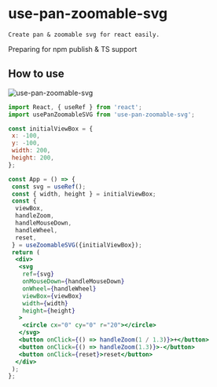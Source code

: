 # use-pan-zoomable-svg

`Create pan & zoomable svg for react easily.`

Preparing for npm publish & TS support


## How to use

![use-pan-zoomable-svg](https://thumbs.gfycat.com/DimwittedSpiffyAmericanmarten-small.gif)

```react.jsx
import React, { useRef } from 'react';
import usePanZoomableSVG from 'use-pan-zoomable-svg';

const initialViewBox = {
 x: -100,
 y: -100,
 width: 200,
 height: 200,
};

const App = () => {
 const svg = useRef();
 const { width, height } = initialViewBox;
 const {
  viewBox,
  handleZoom,
  handleMouseDown,
  handleWheel,
  reset,
 } = useZoomableSVG({initialViewBox});
 return (
  <div>
   <svg
    ref={svg}
    onMouseDown={handleMouseDown}
    onWheel={handleWheel}
    viewBox={viewBox}
    width={width}
    height={height}
   >
    <circle cx="0" cy="0" r="20"></circle>
   </svg>
   <button onClick={() => handleZoom(1 / 1.3)}>+</button>
   <button onClick={() => handleZoom(1.3)}>-</button>
   <button onClick={reset}>reset</button>
  </div>
 );
};

```
